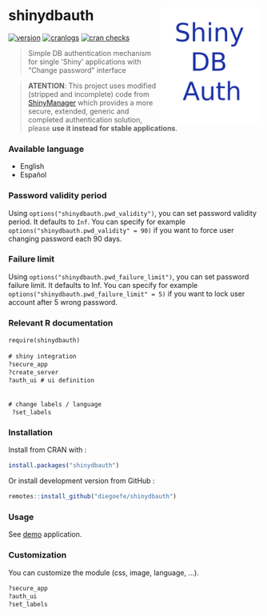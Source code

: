 # shinydbauth <img src="man/figures/shinydbauth.png" width=200 align="right" />

[![version](http://www.r-pkg.org/badges/version/shinydbauth)](https://CRAN.R-project.org/package=shinydbauth)
[![cranlogs](http://cranlogs.r-pkg.org/badges/shinydbauth)](https://CRAN.R-project.org/package=shinydbauth)
[![cran checks](https://cranchecks.info/badges/worst/shinydbauth)](https://cranchecks.info/pkgs/shinydbauth)
<!-- [![Project Status: Active – The project has reached a stable, usable state and is being actively developed.](https://www.repostatus.org/badges/latest/active.svg)](https://www.repostatus.org/#active) -->

> Simple DB authentication mechanism for single 'Shiny' applications with "Change password" interface

> **ATENTION**: This project uses modified (stripped and incomplete) code from [ShinyManager](https://github.com/datastorm-open/shinymanager/) which provides a more secure, extended, generic and completed authentication solution, please **use it instead for stable applications**.


### Available language

- English
- Español

### Password validity period

Using ``options("shinydbauth.pwd_validity")``, you can set password validity period. It defaults to ``Inf``. You can specify for example ``options("shinydbauth.pwd_validity" = 90)`` if you want to force user changing password each 90 days.

### Failure limit

Using ``options("shinydbauth.pwd_failure_limit")``, you can set password failure limit. It defaults to Inf. You can specify for example ``options("shinydbauth.pwd_failure_limit" = 5)`` if you want to lock user account after 5 wrong password.


### Relevant R documentation

````
require(shinydbauth)

# shiny integration
?secure_app
?create_server
?auth_ui # ui definition


# change labels / language
 ?set_labels

````

### Installation

Install from CRAN with :

```r
install.packages("shinydbauth")
```

Or install development version from GitHub :

```r
remotes::install_github("diegoefe/shinydbauth")
```


### Usage

See [demo](demo/README.md) application.

### Customization

You can customize the module (css, image, language, ...).

````
?secure_app
?auth_ui
?set_labels
````
